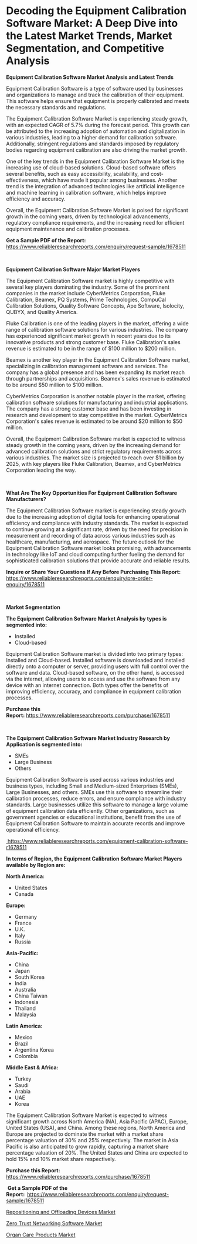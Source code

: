 <p><h1>Decoding the Equipment Calibration Software Market: A Deep Dive into the Latest Market Trends, Market Segmentation, and Competitive Analysis</h1></p><p><strong>Equipment Calibration Software Market Analysis and Latest Trends</strong></p>
<p><p>Equipment Calibration Software is a type of software used by businesses and organizations to manage and track the calibration of their equipment. This software helps ensure that equipment is properly calibrated and meets the necessary standards and regulations.</p><p>The Equipment Calibration Software Market is experiencing steady growth, with an expected CAGR of 5.7% during the forecast period. This growth can be attributed to the increasing adoption of automation and digitalization in various industries, leading to a higher demand for calibration software. Additionally, stringent regulations and standards imposed by regulatory bodies regarding equipment calibration are also driving the market growth.</p><p>One of the key trends in the Equipment Calibration Software Market is the increasing use of cloud-based solutions. Cloud-based software offers several benefits, such as easy accessibility, scalability, and cost-effectiveness, which have made it popular among businesses. Another trend is the integration of advanced technologies like artificial intelligence and machine learning in calibration software, which helps improve efficiency and accuracy.</p><p>Overall, the Equipment Calibration Software Market is poised for significant growth in the coming years, driven by technological advancements, regulatory compliance requirements, and the increasing need for efficient equipment maintenance and calibration processes.</p></p>
<p><strong>Get a Sample PDF of the Report:&nbsp;</strong> <a href="https://www.reliableresearchreports.com/enquiry/request-sample/1678511">https://www.reliableresearchreports.com/enquiry/request-sample/1678511</a></p>
<p>&nbsp;</p>
<p><strong>Equipment Calibration Software Major Market Players</strong></p>
<p><p>The Equipment Calibration Software market is highly competitive with several key players dominating the industry. Some of the prominent companies in the market include CyberMetrics Corporation, Fluke Calibration, Beamex, PQ Systems, Prime Technologies, CompuCal Calibration Solutions, Quality Software Concepts, Ape Software, Isolocity, QUBYX, and Quality America.</p><p>Fluke Calibration is one of the leading players in the market, offering a wide range of calibration software solutions for various industries. The company has experienced significant market growth in recent years due to its innovative products and strong customer base. Fluke Calibration's sales revenue is estimated to be in the range of $100 million to $200 million.</p><p>Beamex is another key player in the Equipment Calibration Software market, specializing in calibration management software and services. The company has a global presence and has been expanding its market reach through partnerships and acquisitions. Beamex's sales revenue is estimated to be around $50 million to $100 million.</p><p>CyberMetrics Corporation is another notable player in the market, offering calibration software solutions for manufacturing and industrial applications. The company has a strong customer base and has been investing in research and development to stay competitive in the market. CyberMetrics Corporation's sales revenue is estimated to be around $20 million to $50 million.</p><p>Overall, the Equipment Calibration Software market is expected to witness steady growth in the coming years, driven by the increasing demand for advanced calibration solutions and strict regulatory requirements across various industries. The market size is projected to reach over $1 billion by 2025, with key players like Fluke Calibration, Beamex, and CyberMetrics Corporation leading the way.</p></p>
<p>&nbsp;</p>
<p><strong>What Are The Key Opportunities For Equipment Calibration Software Manufacturers?</strong></p>
<p><p>The Equipment Calibration Software market is experiencing steady growth due to the increasing adoption of digital tools for enhancing operational efficiency and compliance with industry standards. The market is expected to continue growing at a significant rate, driven by the need for precision in measurement and recording of data across various industries such as healthcare, manufacturing, and aerospace. The future outlook for the Equipment Calibration Software market looks promising, with advancements in technology like IoT and cloud computing further fueling the demand for sophisticated calibration solutions that provide accurate and reliable results.</p></p>
<p><strong>Inquire or Share Your Questions If Any Before Purchasing This Report:</strong> <a href="https://www.reliableresearchreports.com/enquiry/pre-order-enquiry/1678511">https://www.reliableresearchreports.com/enquiry/pre-order-enquiry/1678511</a></p>
<p>&nbsp;</p>
<p><strong>Market Segmentation</strong></p>
<p><strong>The Equipment Calibration Software Market Analysis by types is segmented into:</strong></p>
<p><ul><li>Installed</li><li>Cloud-based</li></ul></p>
<p><p>Equipment Calibration Software market is divided into two primary types: Installed and Cloud-based. Installed software is downloaded and installed directly onto a computer or server, providing users with full control over the software and data. Cloud-based software, on the other hand, is accessed via the internet, allowing users to access and use the software from any device with an internet connection. Both types offer the benefits of improving efficiency, accuracy, and compliance in equipment calibration processes.</p></p>
<p><strong>Purchase this Report:&nbsp;</strong><a href="https://www.reliableresearchreports.com/purchase/1678511">https://www.reliableresearchreports.com/purchase/1678511</a></p>
<p>&nbsp;</p>
<p><strong>The Equipment Calibration Software Market Industry Research by Application is segmented into:</strong></p>
<p><ul><li>SMEs</li><li>Large Business</li><li>Others</li></ul></p>
<p><p>Equipment Calibration Software is used across various industries and business types, including Small and Medium-sized Enterprises (SMEs), Large Businesses, and others. SMEs use this software to streamline their calibration processes, reduce errors, and ensure compliance with industry standards. Large businesses utilize this software to manage a large volume of equipment calibration data efficiently. Other organizations, such as government agencies or educational institutions, benefit from the use of Equipment Calibration Software to maintain accurate records and improve operational efficiency.</p></p>
<p><a href="https://www.reliableresearchreports.com/equipment-calibration-software-r1678511">&nbsp;https://www.reliableresearchreports.com/equipment-calibration-software-r1678511</a></p>
<p><strong>In terms of Region, the Equipment Calibration Software Market Players available by Region are:</strong></p>
<p>
    <p> <strong> North America: </strong>
        <ul>
            <li>United States</li>
            <li>Canada</li>
        </ul>
        </p> 
    <p> <strong> Europe: </strong>
        <ul>
            <li>Germany</li>
            <li>France</li>
            <li>U.K.</li>
            <li>Italy</li>
            <li>Russia</li>
        </ul>
        </p> 
    <p> <strong> Asia-Pacific: </strong>
        <ul>
            <li>China</li>
            <li>Japan</li>
            <li>South Korea</li>
            <li>India</li>
            <li>Australia</li>
            <li>China Taiwan</li>
            <li>Indonesia</li>
            <li>Thailand</li>
            <li>Malaysia</li>
        </ul>
        </p> 
    <p> <strong> Latin America: </strong>
        <ul>
            <li>Mexico</li>
            <li>Brazil</li>
            <li>Argentina Korea</li>
            <li>Colombia</li>
        </ul>
        </p> 
    <p> <strong> Middle East & Africa: </strong>
        <ul>
            <li>Turkey</li>
            <li>Saudi</li>
            <li>Arabia</li>
            <li>UAE</li>
            <li>Korea</li>
        </ul>
    </p>
    </p>
<p><p>The Equipment Calibration Software Market is expected to witness significant growth across North America (NA), Asia Pacific (APAC), Europe, United States (USA), and China. Among these regions, North America and Europe are projected to dominate the market with a market share percentage valuation of 30% and 25% respectively. The market in Asia Pacific is also anticipated to grow rapidly, capturing a market share percentage valuation of 20%. The United States and China are expected to hold 15% and 10% market share respectively.</p></p>
<p><strong>Purchase this Report: </strong><a href="https://www.reliableresearchreports.com/purchase/1678511">https://www.reliableresearchreports.com/purchase/1678511</a></p>
<p>&nbsp;<strong>Get a Sample PDF of the Report:&nbsp;&nbsp;</strong><a href="https://www.reliableresearchreports.com/enquiry/request-sample/1678511">https://www.reliableresearchreports.com/enquiry/request-sample/1678511</a></p>
<p><strong></strong></p>
<p><p><a href="https://view.publitas.com/reportprime-1/global-repositioning-and-offloading-devices-market-focus-on-product-type-nonremovable-knee-high-offloading-devices-removable-knee-high-offloading-devices-end-user-and-region-analysis-and-forecast-2024-2031/">Repositioning and Offloading Devices Market</a></p><p><a href="https://github.com/caicuccucga/Market-Research-Report-List-1/blob/main/zero-trust-networking-software-market.md">Zero Trust Networking Software Market</a></p><p><a href="https://view.publitas.com/reportprime-1/organ-care-products-market-trends-focusing-on-organ-care-products-market-insight-and-forecast-analysis-2024-2031/">Organ Care Products Market</a></p></p>